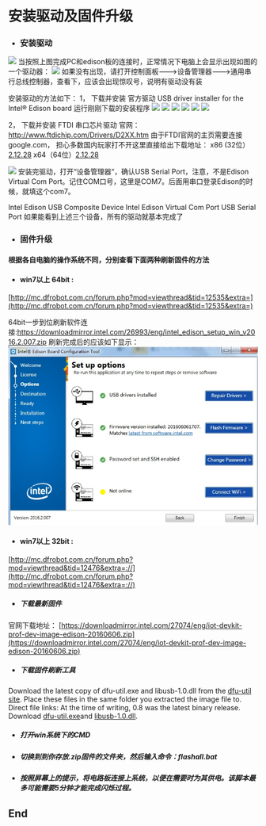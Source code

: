﻿# 安装驱动及固件升级
- ### 安装驱动
![](https://software.intel.com/sites/default/files/did_feeds_images/cd3fb0c6-25c2-468f-974e-46368a26db64/cd3fb0c6-25c2-468f-974e-46368a26db64-imageId=2747b2ae-e7a7-49fc-8d05-446759433248.jpg)
当按照上图完成PC和edison板的连接时，正常情况下电脑上会显示出现如图的一个驱动器：
![](http://mc.dfrobot.com.cn/data/attachment/forum/201508/11/205005cdxy3rcd0sjjxd9d.png)
如果没有出现，请打开控制面板--->设备管理器--->通用串行总线控制器，查看下，应该会出现惊叹号，说明有驱动没有装

安装驱动的方法如下：
1， 下载并安装 官方驱动 USB driver installer for the Intel® Edison board 
运行刚刚下载的安装程序
![](http://mc.dfrobot.com.cn/data/attachment/forum/201508/11/210628yu2nzwcz4zhnpnb9.png)
![](http://mc.dfrobot.com.cn/data/attachment/forum/201508/11/210511or9zyn59nyqq6ziy.png)
![](http://mc.dfrobot.com.cn/data/attachment/forum/201508/11/210523as333utz9ez3r6u6.png)
![](http://mc.dfrobot.com.cn/data/attachment/forum/201508/11/210530uzccaybcc7hjkaak.png)
![](http://mc.dfrobot.com.cn/data/attachment/forum/201508/11/210559jm4053uu3vz088vc.png)
![](http://mc.dfrobot.com.cn/data/attachment/forum/201508/11/210559wnmh4fg36x1j18mc.png)

2， 下载并安装 FTDI 串口芯片驱动
官网：http://www.ftdichip.com/Drivers/D2XX.htm 由于FTDI官网的主页需要连接 google.com， 担心多数国内玩家打不开这里直接给出下载地址：
x86 (32位） [2.12.28](http://www.ftdichip.com/Drivers/CDM/CDM%20v2.12.28%20WHQL%20Certified.zip "2.12.28")
x64（64位）[2.12.28](http://www.ftdichip.com/Drivers/CDM/CDM%20v2.12.28%20WHQL%20Certified.zip "2.12.28")

![](http://mc.dfrobot.com.cn/data/attachment/forum/201508/11/213110xkl87pzbt9l1lk7l.png)
安装完驱动，打开“设备管理器“，确认USB Serial Port，注意，不是Edison Virtual Com Port。记住COM口号，这里是COM7。后面用串口登录Edison的时候，就填这个com7。

Intel Edison USB  Composite Device
Intel Edison Virtual Com Port
USB Serial Port
如果能看到上述三个设备，所有的驱动就基本完成了

- ### 固件升级

#### 根据各自电脑的操作系统不同，分别查看下面两种刷新固件的方法
-  #### win7以上 64bit : 
[http://mc.dfrobot.com.cn/forum.php?mod=viewthread&tid=12535&extra=](http://mc.dfrobot.com.cn/forum.php?mod=viewthread&tid=12535&extra=)

64bit一步到位刷新软件连接:https://downloadmirror.intel.com/26993/eng/intel_edison_setup_win_v2016.2.007.zip
刷新完成后的应该如下显示：
![](https://github.com/LP-ming/Edison_yokohamatire/blob/master/%E5%AD%A6%E4%B9%A0%E8%B5%84%E6%96%99/resource/edison_firmware_ok_x64.jpg?raw=true)

-  #### win7以上 32bit : 
[http://mc.dfrobot.com.cn/forum.php?mod=viewthread&tid=12476&extra=://](http://mc.dfrobot.com.cn/forum.php?mod=viewthread&tid=12476&extra=://)
-  ##### 下载最新固件
官网下载地址：
[https://downloadmirror.intel.com/27074/eng/iot-devkit-prof-dev-image-edison-20160606.zip](https://downloadmirror.intel.com/27074/eng/iot-devkit-prof-dev-image-edison-20160606.zip)
-  ##### 下载固件刷新工具
Download the latest copy of dfu-util.exe and libusb-1.0.dll from the [dfu-util site](http://dfu-util.sourceforge.net/releases/). Place these files in the same folder you extracted the image file to.
Direct file links: At the time of writing, 0.8 was the latest binary release. Download [dfu-util.exe](http://dfu-util.sourceforge.net/releases/)and [libusb-1.0.dll](http://dfu-util.sourceforge.net/releases/dfu-util-0.8-binaries/win32-mingw32/libusb-1.0.dll).
-  ##### 打开win系统下的CMD
-  ##### 切换到到你存放.zip固件的文件夹，然后输入命令：flashall.bat
[](https://software.intel.com/sites/default/files/did_feeds_images/27bdca58-209f-4a5a-8cfa-bc8a0b7bddd9/27bdca58-209f-4a5a-8cfa-bc8a0b7bddd9-imageId=27bd1684-4bf4-4b36-ac61-32a1bdaa43b2.png)

-  ##### 按照屏幕上的提示，将电路板连接上系统，以便在需要时为其供电。该脚本最多可能需要5分钟才能完成闪烁过程。
[](https://software.intel.com/sites/default/files/did_feeds_images/27bdca58-209f-4a5a-8cfa-bc8a0b7bddd9/27bdca58-209f-4a5a-8cfa-bc8a0b7bddd9-imageId=27bd1684-4bf4-4b36-ac61-32a1bdaa43b2.png)


## End
